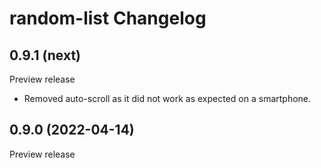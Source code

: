 # random-list Changelog

## 0.9.1 (next)

Preview release

- Removed auto-scroll as it did not work as expected on a smartphone.

## 0.9.0 (2022-04-14)

Preview release
